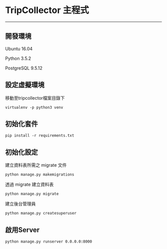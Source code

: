 # TripCollector 主程式
- - -

## 開發環境 ##
Ubuntu 16.04

Python 3.5.2

PostgreSQL 9.5.12

## 設定虛擬環境 ##

移動至tripcollector檔案目錄下

    virtualenv -p python3 venv

## 初始化套件 ##

    pip install -r requirements.txt

## 初始化設定 ##

建立資料表所需之 migrate 文件

    python manage.py makemigrations

透過 migrate 建立資料表

    python manage.py migrate

建立後台管理員

    python manage.py createsuperuser

## 啟用Server ##

    python manage.py runserver 0.0.0.0:8000
